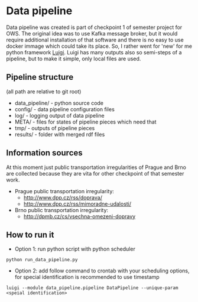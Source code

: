 # Data pipeline

Data pipeline was created is part of checkpoint 1 of semester project for OWS. The original idea was to use Kafka message broker, but it would require additional installation of that software and there is no easy to use docker immage which could take its place. So, I rather went for 'new' for me python framework [Luigi](https://github.com/spotify/luigi). 
Luigi has many outputs also so semi-steps of  a pipeline, but to make it simple, only local files are used.

## Pipeline structure

(all path are relative to git root)
* data_pipeline/ - python source code
* config/ - data pipeline configuration files
* log/ - logging output of data pipeline
* META/ - files for states of pipeline pieces which need that
* tmp/ - outputs of pipeline pieces 
* results/ - folder with merged rdf files

## Information sources
 At this moment just public transportation irregularities of Prague and Brno are collected because they are vita for other checkpoint of that semester work.
 
* Prague public transportation irregularity:
    * http://www.dpp.cz/rss/doprava/
    * http://www.dpp.cz/rss/mimoradne-udalosti/
* Brno public transportation irregularity:
    * http://dpmb.cz/cs/vsechna-omezeni-dopravy
    
## How to run it

* Option 1: run python script with python scheduler

```python run_data_pipeline.py```

* Option 2: add follow command to crontab with your scheduling options, for special identification is recommended to use timestamp

```luigi --module data_pipeline.pipeline DataPipeline --unique-param <speial identification>```

